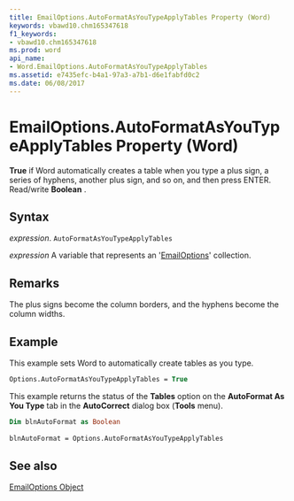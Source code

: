 ```yaml
---
title: EmailOptions.AutoFormatAsYouTypeApplyTables Property (Word)
keywords: vbawd10.chm165347618
f1_keywords:
- vbawd10.chm165347618
ms.prod: word
api_name:
- Word.EmailOptions.AutoFormatAsYouTypeApplyTables
ms.assetid: e7435efc-b4a1-97a3-a7b1-d6e1fabfd0c2
ms.date: 06/08/2017
---
```



# EmailOptions.AutoFormatAsYouTypeApplyTables Property (Word)

 **True** if Word automatically creates a table when you type a plus sign, a series of hyphens, another plus sign, and so on, and then press ENTER. Read/write **Boolean** .


## Syntax

 _expression_. `AutoFormatAsYouTypeApplyTables`

 _expression_ A variable that represents an '[EmailOptions](Word.EmailOptions.md)' collection.


## Remarks

The plus signs become the column borders, and the hyphens become the column widths. 


## Example

This example sets Word to automatically create tables as you type.


```vb
Options.AutoFormatAsYouTypeApplyTables = True
```

This example returns the status of the  **Tables** option on the **AutoFormat As You Type** tab in the **AutoCorrect** dialog box (**Tools** menu).




```vb
Dim blnAutoFormat as Boolean 
 
blnAutoFormat = Options.AutoFormatAsYouTypeApplyTables
```


## See also


[EmailOptions Object](Word.EmailOptions.md)

